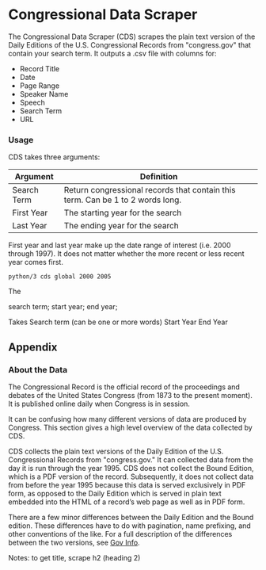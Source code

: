 # Congressional Data Scraper
The Congressional Data Scraper (CDS) scrapes the plain text version of the Daily Editions of the U.S. Congressional Records from "congress.gov" that contain your search term. It outputs a .csv file with columns for:
 
- Record Title
- Date
- Page Range
- Speaker Name
- Speech
- Search Term
- URL

### Usage
CDS takes three arguments: 

| Argument  | Definition |
| ------------- | ------------- |
| Search Term | Return congressional records that contain this term. Can be 1 to 2 words long. |
| First Year  | The starting year for the search |
| Last Year | The ending year for the search |

First year and last year make up the date range of interest (i.e. 2000 through 1997). It does not matter whether the more recent or less recent year comes first. 

```
python/3 cds global 2000 2005
```




The 

search term; start year; end year;

Takes 
Search term (can be one or more words) 
Start Year
End Year




## Appendix

### About the Data
The Congressional Record is the official record of the proceedings and debates of the United States Congress (from 1873 to the present moment). It is published online daily when Congress is in session. 

It can be confusing how many different versions of data are produced by Congress. This section gives a high level overview of the data collected by CDS. 

CDS collects the plain text versions of the Daily Edition of the U.S. Congressional Records from "congress.gov." It can collected data from the day it is run through the year 1995. CDS does not collect the Bound Edition, which is a PDF version of the record. Subsequently, it does not collect data from before the year 1995 because this data is served exclusively in PDF form, as opposed to the Daily Edition which is served in plain text embedded into the HTML of a record’s web page as well as in PDF form. 

There are a few minor differences between the Daily Edition and the Bound edition. These differences have to do with pagination, name prefixing, and other conventions of the like. For a full description of the differences between the two versions, see [Gov Info](https://www.govinfo.gov/help/crecb).  



Notes: to get title, scrape h2 (heading 2)
